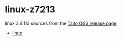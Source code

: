 # linux-z7213

linux 3.4.113 sources from the [Taito OSS release page](https://www.taito.co.jp/en/egret2mini/support/oss):
* [linux](https://www.taito.co.jp/Content/docs/linux-z7213.tar.gz)
